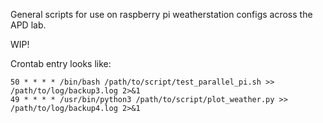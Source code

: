 General scripts for use on raspberry pi weatherstation configs across the APD lab.

WIP!


Crontab entry looks like:

``` 
50 * * * * /bin/bash /path/to/script/test_parallel_pi.sh >> /path/to/log/backup3.log 2>&1
49 * * * * /usr/bin/python3 /path/to/script/plot_weather.py >> /path/to/log/backup4.log 2>&1
```
